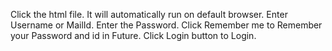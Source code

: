Click the html file.
It will automatically run on default browser.
Enter Username or MailId.
Enter the Password.
Click Remember me to Remember your Password and id in Future.
Click Login button to Login.
